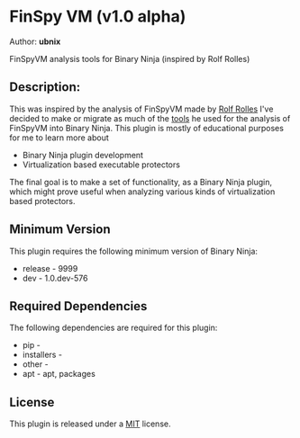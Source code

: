 # FinSpy VM (v1.0 alpha)
Author: **ubnix**

FinSpyVM analysis tools for Binary Ninja (inspired by Rolf Rolles)

## Description:

This was inspired by the analysis of FinSpyVM made by [Rolf Rolles](http://www.msreverseengineering.com/blog/2018/1/23/a-walk-through-tutorial-with-code-on-statically-unpacking-the-finspy-vm-part-one-x86-deobfuscation)
I've decided to make or migrate as much of the [tools](https://github.com/RolfRolles/FinSpyVM) he used for the analysis of FinSpyVM into Binary Ninja. This plugin is mostly of educational purposes for me to learn more about
 * Binary Ninja plugin development
 * Virtualization based executable protectors
 
The final goal is to make a set of functionality, as a Binary Ninja plugin, which might prove useful when analyzing various kinds of virtualization based protectors.

## Minimum Version

This plugin requires the following minimum version of Binary Ninja:

 * release - 9999
 * dev - 1.0.dev-576


## Required Dependencies

The following dependencies are required for this plugin:

 * pip - 
 * installers - 
 * other - 
 * apt - apt, packages


## License

This plugin is released under a [MIT](LICENSE) license.
